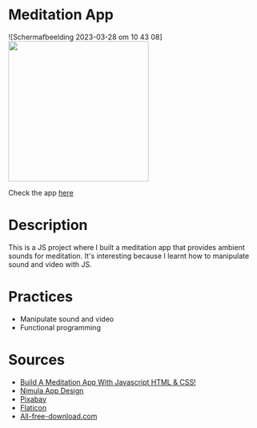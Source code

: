 # Meditation App
![Schermafbeelding 2023-03-28 om 10 43 08]<img src="https://user-images.githubusercontent.com/16319829/81180309-2b51f000-8fee-11ea-8a78-ddfe8c3412a7.png" width="280" height="auto">

Check the app [here](https://jenniferslagt.github.io/meditation-app/)

# Description
This is a JS project where I built a meditation app that provides ambient sounds for meditation. It's interesting because I learnt how to manipulate sound and video with JS.

# Practices
* Manipulate sound and video
* Functional programming

# Sources
* [Build A Meditation App With Javascript HTML & CSS!](https://www.youtube.com/watch?v=oMBXdZzYqEk)
* [Nimula App Design](https://dribbble.com/shots/18503651-Nimula-App-Design)
* [Pixabay](https://pixabay.com/sound-effects/search/mp3/)
* [Flaticon](https://www.flaticon.com/)
* [All-free-download.com](https://all-free-download.com/)
